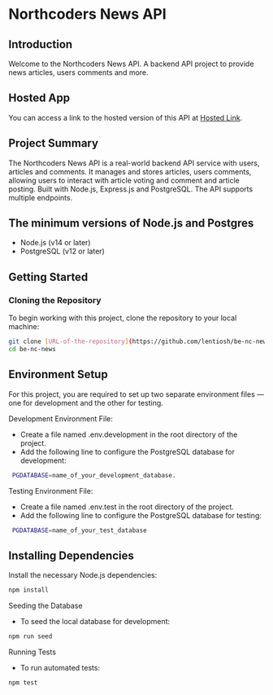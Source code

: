 # Northcoders News API

## Introduction

Welcome to the Northcoders News API. A backend API project to provide news articles, users comments and more.  

## Hosted App

You can access a link to the hosted version of this API at [Hosted Link](https://be-nc-news-c2a5.onrender.com/api/users).

## Project Summary

The Northcoders News API is a real-world backend API service with users, articles and comments. It manages and stores articles, users comments, allowing users to interact with article voting and comment and article posting. Built with Node.js, Express.js and PostgreSQL. The API supports multiple endpoints.

## The minimum versions of Node.js and Postgres 

- Node.js (v14 or later)
- PostgreSQL (v12 or later)

## Getting Started

### Cloning the Repository

To begin working with this project, clone the repository to your local machine:

``` bash
git clone [URL-of-the-repository](https://github.com/lentiosh/be-nc-news)
cd be-nc-news
```

## Environment Setup

For this project, you are required to set up two separate environment files — one for development and the other for testing.

Development Environment File:

- Create a file named .env.development in the root directory of the project.
- Add the following line to configure the PostgreSQL database for development:

``` bash
 PGDATABASE=name_of_your_development_database.
```

Testing Environment File:

- Create a file named .env.test in the root directory of the project.
- Add the following line to configure the PostgreSQL database for testing:

``` bash
 PGDATABASE=name_of_your_test_database
```

## Installing Dependencies
  
Install the necessary Node.js dependencies:

``` bash
npm install
```

Seeding the Database
  
- To seed the local database for development:

``` bash
npm run seed
```

Running Tests
  
- To run automated tests:

``` bash
npm test
``` 